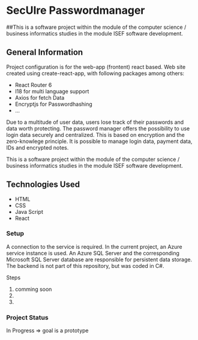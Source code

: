 # SecUIre Passwordmanager 

##This is a software project within the module of the computer science / business informatics studies in the module ISEF software development.

## General Information
Project configuration is for the web-app (frontent) react based.
Web site created using create-react-app, with following packages among others:

- React Router 6
- I18 for multi language support
- Axios for fetch Data
- Encryptjs for Passwordhashing
- ...


Due to a multitude of user data, users lose track of their passwords and data worth protecting. The password manager offers the possibility to use login data securely and centralized. This is based on encryption and the zero-knowlege principle. 
It is possible to manage login data, payment data, IDs and encrypted notes.

This is a software project within the module of the computer science / business informatics studies in the module ISEF software development.

## Technologies Used

- HTML
- CSS
- Java Script
- React

### Setup

A connection to the service is required. In the current project, an Azure service instance is used. An Azure SQL Server and the corresponding Microsoft SQL Server database are responsible for persistent data storage. The backend is not part of this repository, but was coded in C#.

Steps
1. comming soon
2.
3.

### Project Status 
In Progress => goal is a prototype



